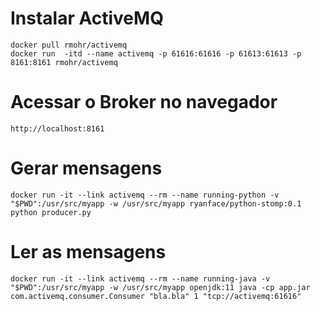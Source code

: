

# Instalar ActiveMQ
    docker pull rmohr/activemq
    docker run  -itd --name activemq -p 61616:61616 -p 61613:61613 -p 8161:8161 rmohr/activemq

# Acessar o Broker no navegador
    http://localhost:8161

# Gerar mensagens
    docker run -it --link activemq --rm --name running-python -v "$PWD":/usr/src/myapp -w /usr/src/myapp ryanface/python-stomp:0.1 python producer.py

# Ler as mensagens
    docker run -it --link activemq --rm --name running-java -v "$PWD":/usr/src/myapp -w /usr/src/myapp openjdk:11 java -cp app.jar com.activemq.consumer.Consumer "bla.bla" 1 "tcp://activemq:61616"


